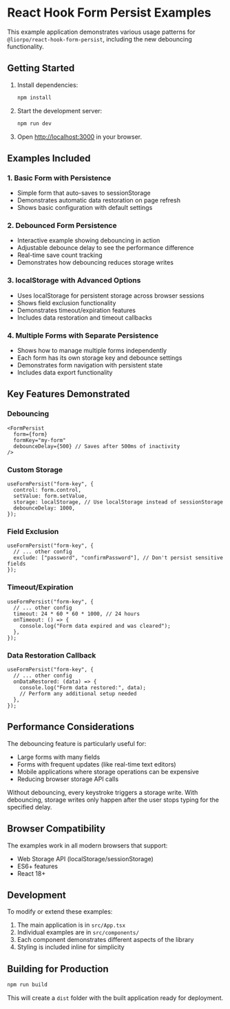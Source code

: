 # React Hook Form Persist Examples

This example application demonstrates various usage patterns for `@liorpo/react-hook-form-persist`, including the new debouncing functionality.

## Getting Started

1. Install dependencies:

   ```bash
   npm install
   ```

2. Start the development server:

   ```bash
   npm run dev
   ```

3. Open [http://localhost:3000](http://localhost:3000) in your browser.

## Examples Included

### 1. Basic Form with Persistence

- Simple form that auto-saves to sessionStorage
- Demonstrates automatic data restoration on page refresh
- Shows basic configuration with default settings

### 2. Debounced Form Persistence

- Interactive example showing debouncing in action
- Adjustable debounce delay to see the performance difference
- Real-time save count tracking
- Demonstrates how debouncing reduces storage writes

### 3. localStorage with Advanced Options

- Uses localStorage for persistent storage across browser sessions
- Shows field exclusion functionality
- Demonstrates timeout/expiration features
- Includes data restoration and timeout callbacks

### 4. Multiple Forms with Separate Persistence

- Shows how to manage multiple forms independently
- Each form has its own storage key and debounce settings
- Demonstrates form navigation with persistent state
- Includes data export functionality

## Key Features Demonstrated

### Debouncing

```tsx
<FormPersist
  form={form}
  formKey="my-form"
  debounceDelay={500} // Saves after 500ms of inactivity
/>
```

### Custom Storage

```tsx
useFormPersist("form-key", {
  control: form.control,
  setValue: form.setValue,
  storage: localStorage, // Use localStorage instead of sessionStorage
  debounceDelay: 1000,
});
```

### Field Exclusion

```tsx
useFormPersist("form-key", {
  // ... other config
  exclude: ["password", "confirmPassword"], // Don't persist sensitive fields
});
```

### Timeout/Expiration

```tsx
useFormPersist("form-key", {
  // ... other config
  timeout: 24 * 60 * 60 * 1000, // 24 hours
  onTimeout: () => {
    console.log("Form data expired and was cleared");
  },
});
```

### Data Restoration Callback

```tsx
useFormPersist("form-key", {
  // ... other config
  onDataRestored: (data) => {
    console.log("Form data restored:", data);
    // Perform any additional setup needed
  },
});
```

## Performance Considerations

The debouncing feature is particularly useful for:

- Large forms with many fields
- Forms with frequent updates (like real-time text editors)
- Mobile applications where storage operations can be expensive
- Reducing browser storage API calls

Without debouncing, every keystroke triggers a storage write. With debouncing, storage writes only happen after the user stops typing for the specified delay.

## Browser Compatibility

The examples work in all modern browsers that support:

- Web Storage API (localStorage/sessionStorage)
- ES6+ features
- React 18+

## Development

To modify or extend these examples:

1. The main application is in `src/App.tsx`
2. Individual examples are in `src/components/`
3. Each component demonstrates different aspects of the library
4. Styling is included inline for simplicity

## Building for Production

```bash
npm run build
```

This will create a `dist` folder with the built application ready for deployment.
